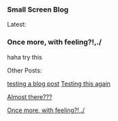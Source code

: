 ### Small Screen Blog
Latest:
### Once more, with feeling?!,./

haha try this

Other Posts:

[testing a blog post](https://smallscreen.info/testing-a-blog-post.md)
[Testing this again](https://smallscreen.info/blog/posts/2023/01/20/Testing-this-again)

[Almost there???](https://smallscreen.info/blog/posts/2023/01/20/Almost-there???)

[Once more, with feeling?!,./](https://smallscreen.info/blog/posts/2023/01/20/Once-more-with-feeling)